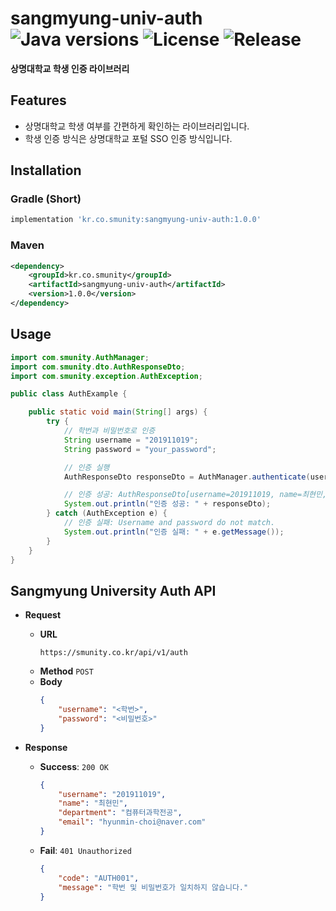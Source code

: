 # sangmyung-univ-auth ![Java versions](https://img.shields.io/badge/Java-17-007396?style=round-square&logo=java&logoColor=white) ![License](https://img.shields.io/badge/license-MIT-green) ![Release](https://img.shields.io/badge/release-1.0.0-red)

**상명대학교 학생 인증 라이브러리**

## Features

- 상명대학교 학생 여부를 간편하게 확인하는 라이브러리입니다.
- 학생 인증 방식은 상명대학교 포털 SSO 인증 방식입니다.

## Installation

### Gradle (Short)

```gradle
implementation 'kr.co.smunity:sangmyung-univ-auth:1.0.0'
```

### Maven

```xml
<dependency>
    <groupId>kr.co.smunity</groupId>
    <artifactId>sangmyung-univ-auth</artifactId>
    <version>1.0.0</version>
</dependency>
```

## Usage

```java
import com.smunity.AuthManager;
import com.smunity.dto.AuthResponseDto;
import com.smunity.exception.AuthException;

public class AuthExample {

    public static void main(String[] args) {
        try {
            // 학번과 비밀번호로 인증
            String username = "201911019";
            String password = "your_password";

            // 인증 실행
            AuthResponseDto responseDto = AuthManager.authenticate(username, password);

            // 인증 성공: AuthResponseDto[username=201911019, name=최현민, department=컴퓨터과학전공, email=hyunmin-choi@naver.com]
            System.out.println("인증 성공: " + responseDto);
        } catch (AuthException e) {
            // 인증 실패: Username and password do not match.
            System.out.println("인증 실패: " + e.getMessage());
        }
    }
}
```

## Sangmyung University Auth API

- **Request**
    - **URL**
      ```text 
      https://smunity.co.kr/api/v1/auth
      ```
    - **Method**
      `POST`
    - **Body**
      ```json
      {
          "username": "<학번>",
          "password": "<비밀번호>"
      }
      ```

- **Response**
    - **Success**: `200 OK`
      ```json
      {
          "username": "201911019",
          "name": "최현민",
          "department": "컴퓨터과학전공",
          "email": "hyunmin-choi@naver.com"
      }
      ```
    - **Fail**: `401 Unauthorized`
      ```json
      {
          "code": "AUTH001",
          "message": "학번 및 비밀번호가 일치하지 않습니다."
      }
      ```
